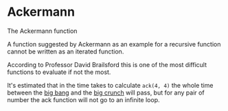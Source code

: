 # Ackermann
The Ackermann function

A function suggested by Ackermann as an example for a recursive function cannot be written as an iterated function.

According to Professor David Brailsford this is one of the most difficult functions to evaluate if not the most.

It's estimated that in the time takes to calculate `ack(4, 4)` the whole time between the [big bang](https://en.wikipedia.org/wiki/Big_Bang) and the [big crunch](https://en.wikipedia.org/wiki/Big_Crunch) will pass, but for any pair of number the ack function will not go to an infinite loop.

